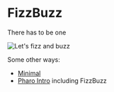# FizzBuzz
There has to be one

![Let's fizz and buzz](https://github.com/philippeback/FizzBuzz/blob/master/FizzBuzz.png)


Some other ways:

* [Minimal](http://magaloma.blogspot.be/2011/02/fizzbuzz-kata-minimal-solution.html)
* [Pharo Intro](http://bugrammer.hateblo.jp/entry/2016/05/01/181035) including FizzBuzz
